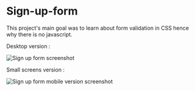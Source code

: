 # Sign-up-form

This project's main goal was to learn about form validation in CSS hence why there is no javascript.

Desktop version :

![Sign up form screenshot](https://i.imgur.com/gF7cWbk.png)

Small screens version :

![Sign up form mobile version screenshot](https://i.imgur.com/oicqYKC.png)
